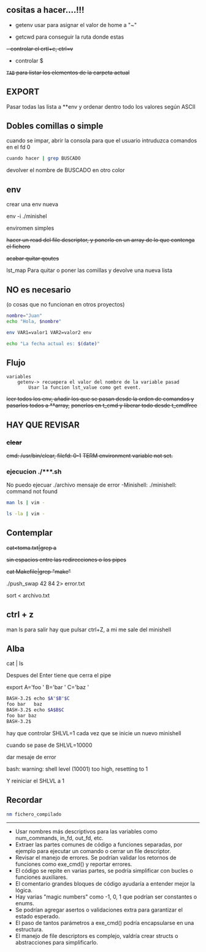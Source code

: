 ## cositas a hacer....!!!

- getenv usar para asignar el valor de  home a "~"

- getcwd para conseguir la ruta donde estas

~~- controlar el crtl+c, ctrl=v~~
- controlar $

~~`TAB` para listar los elementos de la carpeta actual~~

## EXPORT
Pasar todas las lista a **env y ordenar dentro todo los valores según ASCII

## Dobles comillas o simple
cuando se impar, abrir la consola para que el usuario intruduzca comandos
en el fd 0

```bash
cuando hacer | grep BUSCADO
```
devolver el nombre de BUSCADO en otro color

## env
crear una env nueva

env -i ./minishel

enviromen simples

~~hacer un read del file descriptor, y ponerlo en un array de lo que contenga el fichero~~

~~acabar quitar qoutes~~

lst_map
Para quitar o poner las comillas y devolve una nueva lista

## NO es necesario

(o cosas que no funcionan en otros proyectos)
```bash
nombre="Juan"
echo "Hola, $nombre"
```
```bash
env VAR1=valor1 VAR2=valor2 env

echo "La fecha actual es: $(date)"
```

## Flujo

	variables
		getenv-> recuepera el valor del nombre de la variable pasad
			Usar la funcion lst_value como get event.

~~leer todos los env, añadir los que se pasan desde la orden de comandos y pasarlos todos a **array,~~
~~ponerlos en t_cmd y liberar todo desde t_cmdfree~~

## HAY QUE REVISAR

### ~~clear~~
~~cmd: /usr/bin/clear, filefd: 0-1~~
~~TERM environment variable not set.~~

### ejecucion ./***.sh
No puedo ejecuar ./archivo
mensaje de error
-Minishell: ./minishell: command not found

```bash
man ls | vim -
```

```bash
ls -la | vim -
```

## Contemplar

~~cat<toma.txt|grep a~~

~~sin espacios entre las redirecciones o los pipes~~

~~cat Makefile|grep "make"~~

./push_swap 42 84 2> error.txt

sort < archivo.txt

## ctrl + z
man ls
para salir hay que pulsar ctrl+Z, a mi me sale del minishell

## Alba

cat | ls

Despues del Enter tiene que cerra el pipe

export A='foo   ' B='bar   ' C='baz    '

```bash
BASH-3.2$ echo $A"$B"$C
foo bar   baz
BASH-3.2$ echo $A$B$C
foo bar baz
BASH-3.2$
```

hay que controlar SHLVL=1 cada vez que se inicie un nuevo minishell

cuando se pase de SHLVL=10000

dar mesaje de error

bash: warning: shell level (10001) too high, resetting to 1

Y reiniciar el SHLVL a 1


## Recordar

```bash
nm fichero_compilado
```

---

- Usar nombres más descriptivos para las variables como num_commands, in_fd, out_fd, etc.
- Extraer las partes comunes de código a funciones separadas, por ejemplo para ejecutar un comando o cerrar un file descriptor.
- Revisar el manejo de errores. Se podrían validar los retornos de funciones como exe_cmd() y reportar errores.
- El código se repite en varias partes, se podría simplificar con bucles o funciones auxiliares.
- El comentario grandes bloques de código ayudaría a entender mejor la lógica.
- Hay varias "magic numbers" como -1, 0, 1 que podrían ser constantes o enums.
- Se podrían agregar asertos o validaciones extra para garantizar el estado esperado.
- El paso de tantos parámetros a exe_cmd() podría encapsularse en una estructura.
- El manejo de file descriptors es complejo, valdría crear structs o abstracciones para simplificarlo.